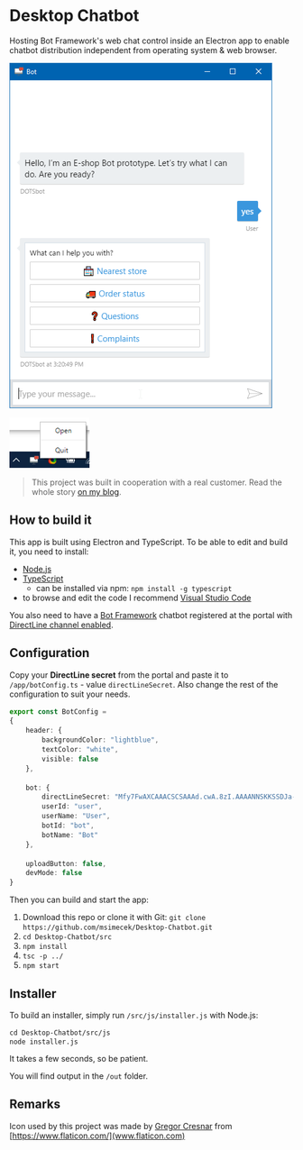# Desktop Chatbot

Hosting Bot Framework's web chat control inside an Electron app to enable chatbot distribution independent from operating system & web browser.

![](Images/chatbot-window.png)

![](Images/tray-menu.png)

> This project was built in cooperation with a real customer. Read the whole story [on my blog](http://codez.deedx.cz/projects/desktop-chatbot/).

## How to build it

This app is built using Electron and TypeScript. To be able to edit and build it, you need to install:

* [Node.js](https://nodejs.org/en/)
* [TypeScript](https://www.typescriptlang.org/#download-links)
  * can be installed via npm: `npm install -g typescript`
* to browse and edit the code I recommend [Visual Studio Code](https://code.visualstudio.com/)

You also need to have a [Bot Framework](http://dev.botframework.com) chatbot registered at the portal with [DirectLine channel enabled](https://docs.microsoft.com/en-us/bot-framework/channel-connect-directline).

## Configuration

Copy your **DirectLine secret** from the portal and paste it to `/app/botConfig.ts` - value `directLineSecret`. Also change the rest of the configuration to suit your needs.

```typescript
export const BotConfig = 
{
    header: {
        backgroundColor: "lightblue",
        textColor: "white",
        visible: false
    },

    bot: {
        directLineSecret: "Mfy7FwAXCAAACSCSAAAd.cwA.8zI.AAAANNSKKSSDJa-rQxsBxZJSsaAO0r5mqYape4",
        userId: "user",
        userName: "User",
        botId: "bot",
        botName: "Bot"
    },

    uploadButton: false,
    devMode: false
}
```

Then you can build and start the app:

1. Download this repo or clone it with Git: `git clone https://github.com/msimecek/Desktop-Chatbot.git` 
2. `cd Desktop-Chatbot/src`
3. `npm install`
4. `tsc -p ../`
5. `npm start`

## Installer

To build an installer, simply run `/src/js/installer.js` with Node.js:

```
cd Desktop-Chatbot/src/js
node installer.js
```

It takes a few seconds, so be patient.

You will find output in the `/out` folder.

## Remarks

Icon used by this project was made by [Gregor Cresnar](https://www.flaticon.com/authors/gregor-cresnar) from [https://www.flaticon.com/](www.flaticon.com)
